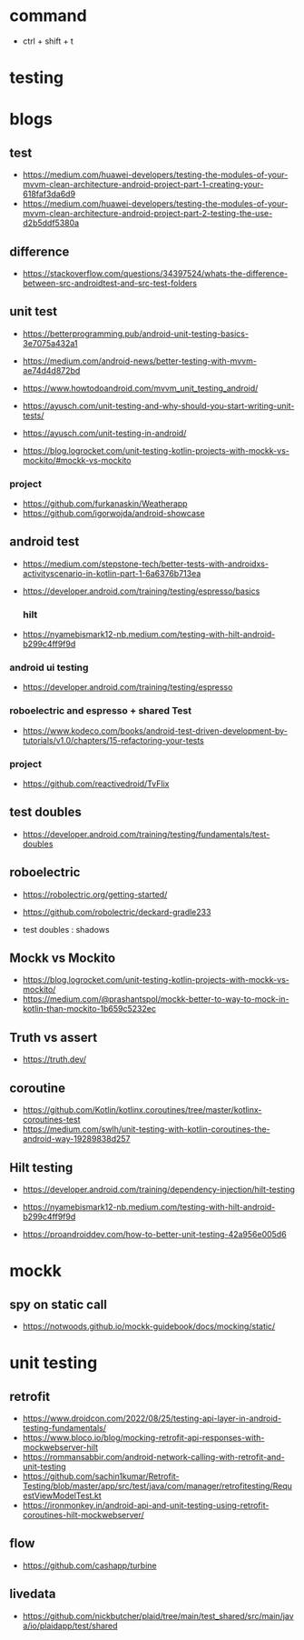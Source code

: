 # command

 <!-- create test file -->

- ctrl + shift + t

# testing

# blogs

## test

- https://medium.com/huawei-developers/testing-the-modules-of-your-mvvm-clean-architecture-android-project-part-1-creating-your-618faf3da6d9
- https://medium.com/huawei-developers/testing-the-modules-of-your-mvvm-clean-architecture-android-project-part-2-testing-the-use-d2b5ddf5380a

## difference

- https://stackoverflow.com/questions/34397524/whats-the-difference-between-src-androidtest-and-src-test-folders

## unit test

<!-- ** -->

- https://betterprogramming.pub/android-unit-testing-basics-3e7075a432a1

- https://medium.com/android-news/better-testing-with-mvvm-ae74d4d872bd

<!-- mockwebserver,  -->

- https://www.howtodoandroid.com/mvvm_unit_testing_android/

- https://ayusch.com/unit-testing-and-why-should-you-start-writing-unit-tests/

<!-- annotations, junit methods -->

- https://ayusch.com/unit-testing-in-android/

<!-- mockk vs mockito -->

- https://blog.logrocket.com/unit-testing-kotlin-projects-with-mockk-vs-mockito/#mockk-vs-mockito

### project

- https://github.com/furkanaskin/Weatherapp
- https://github.com/igorwojda/android-showcase

## android test

- https://medium.com/stepstone-tech/better-tests-with-androidxs-activityscenario-in-kotlin-part-1-6a6376b713ea
- https://developer.android.com/training/testing/espresso/basics

  ### hilt
- https://nyamebismark12-nb.medium.com/testing-with-hilt-android-b299c4ff9f9d

### android ui testing

- https://developer.android.com/training/testing/espresso

### roboelectric and espresso + shared Test
- https://www.kodeco.com/books/android-test-driven-development-by-tutorials/v1.0/chapters/15-refactoring-your-tests

### project

- https://github.com/reactivedroid/TvFlix

## test doubles

- https://developer.android.com/training/testing/fundamentals/test-doubles

## roboelectric

- https://robolectric.org/getting-started/
- https://github.com/robolectric/deckard-gradle233

- test doubles : shadows

## Mockk vs Mockito

- https://blog.logrocket.com/unit-testing-kotlin-projects-with-mockk-vs-mockito/
- https://medium.com/@prashantspol/mockk-better-to-way-to-mock-in-kotlin-than-mockito-1b659c5232ec

## Truth vs assert

- https://truth.dev/

## coroutine

- https://github.com/Kotlin/kotlinx.coroutines/tree/master/kotlinx-coroutines-test
- https://medium.com/swlh/unit-testing-with-kotlin-coroutines-the-android-way-19289838d257

## Hilt testing

- https://developer.android.com/training/dependency-injection/hilt-testing
- https://nyamebismark12-nb.medium.com/testing-with-hilt-android-b299c4ff9f9d

  <!-- ** -->
- https://proandroiddev.com/how-to-better-unit-testing-42a956e005d6

# mockk

## spy on static call

- https://notwoods.github.io/mockk-guidebook/docs/mocking/static/

# unit testing

## retrofit

<!-- ** -->

- https://www.droidcon.com/2022/08/25/testing-api-layer-in-android-testing-fundamentals/
- https://www.bloco.io/blog/mocking-retrofit-api-responses-with-mockwebserver-hilt
- https://rommansabbir.com/android-network-calling-with-retrofit-and-unit-testing
- https://github.com/sachin1kumar/Retrofit-Testing/blob/master/app/src/test/java/com/manager/retrofitesting/RequestViewModelTest.kt
- https://ironmonkey.in/android-api-and-unit-testing-using-retrofit-coroutines-hilt-mockwebserver/

## flow

- https://github.com/cashapp/turbine

## livedata

- https://github.com/nickbutcher/plaid/tree/main/test_shared/src/main/java/io/plaidapp/test/shared